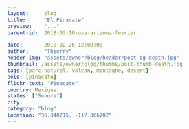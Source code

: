 ```yaml
---
layout:     blog
title:      "El Pinacate"
preview:    "..."
parent-id:  2018-03-10-usa-arizona-fevrier

date:       2018-02-26 12:00:00
author:     "Thierry"
header-img: "assets/owner/blog/header/post-bg-death.jpg"
thumbnail: /assets/owner/blog/thumbs/post-thumb-death.jpg
tags: [parc-naturel, volcan, montagne, desert]
pois: [pinacate]
flickr-text: "Pinacate"
country: Mexique 
states: ["Sonora"]
city: 
category: "blog"
location: "36.340715, -117.066702"
---
```


